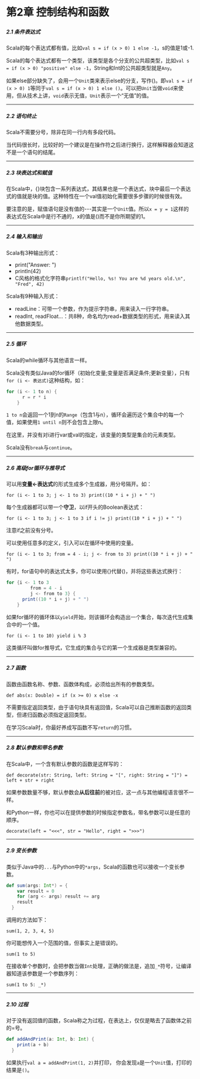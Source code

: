 # 第2章 控制结构和函数

##### 

##### 2.1 条件表达式

Scala的每个表达式都有值，比如`val s = if (x > 0) 1 else -1`，s的值是1或-1.

Scala的每个表达式都有一个类型，该类型是各个分支的公共超类型，比如`val s = if (x > 0) "positive" else -1`，String和Int的公共超类型就是`Any`。

如果else部分缺失了，会用一个`Unit`类来表示else的分支，写作\(\)。即`val s = if (x > 0) 1`等同于`val s = if (x > 0) 1 else ()`。可以把`Unit`当做`void`来使用，但从技术上讲，`void`表示无值，`Unit`表示一个“无值”的值。

---

##### 2.2 语句终止

Scala不需要分号，除非在同一行内有多段代码。

当代码很长时，比较好的一个建议是在操作符之后进行换行，这样解释器会知道这不是一个语句的结尾。

---

##### 2.3 块表达式和赋值

在Scala中，{}块包含一系列表达式，其结果也是一个表达式，块中最后一个表达式的值就是块的值。这种特性在一个val值初始化需要很多步骤的时候很有效。

要注意的是，赋值语句是没有值的---其实是一个`Unit`值。所以`x = y = 1`这样的表达式在Scala中是行不通的，x的值是\(\)而不是你所期望的1。

---

##### 2.4 输入和输出

Scala有3种输出形式：

* print\("Answer: "\)
* println\(42\)
* C风格的格式化字符串`printlf("Hello, %s! You are %d years old.\n", "Fred", 42)`

Scala有9种输入形式：

* readLine：可带一个参数，作为提示字符串，用来读入一行字符串。
* readInt, readFloat...：共8种，命名均为read+数据类型的形式，用来读入其他数据类型。

---

##### 2.5 循环

Scala的while循环与其他语言一样。

Scala没有类似Java的for循环（初始化变量;变量是否满足条件;更新变量），只有`for (i <- 表达式)`这种结构，如：

```scala
for (i <- 1 to n) {
      r = r * i
    }
```

`1 to n`会返回一个1到n的`Range`（包含1与n），循环会遍历这个集合中的每一个值，如果使用`1 until n`则不会包含上限n。

在这里，并没有对i进行var或val的指定，该变量的类型是集合的元素类型。

Scala没有`break`与`continue`。

---

##### 2.6 高级for循环与推导式

可以用**变量&lt;-表达式**的形式生成多个生成器，用分号隔开。如：

`for (i <- 1 to 3; j <- 1 to 3) print((10 * i + j) + " ")`

每个生成器都可以带一个**守卫**，以if开头的Boolean表达式：

`for (i <- 1 to 3; j <- 1 to 3 if i != j) print((10 * i + j) + " ")`

注意if之前没有分号。

可以使用任意多的定义，引入可以在循环中使用的变量。

`for (i <- 1 to 3; from = 4 - i; j <- from to 3) print((10 * i + j) + " ")`

有时，for语句中的表达式太多，你可以使用{}代替\(\)，并将这些表达式换行：

```scala
for {i <- 1 to 3
         from = 4 - i
         j <- from to 3} {
      print((10 * i + j) + " ")
    }
```

如果for循环的循环体以`yield`开始，则该循环会构造出一个集合，每次迭代生成集合中的一个值。

`for (i <- 1 to 10) yield i % 3`

这类循环叫做for推导式，它生成的集合与它的第一个生成器是类型兼容的。

---

##### 2.7 函数

函数由函数名称、参数、函数体构成，必须给出所有的参数类型。

`def abs(x: Double) = if (x >= 0) x else -x`

不需要指定返回类型，由于语句块具有返回值，Scala可以自己推断函数的返回类型，但递归函数必须指定返回类型。

在学习Scala时，你最好养成写函数不写`return`的习惯。

---

##### 2.8 默认参数和带名参数

在Scala中，一个含有默认参数的函数是这样写的：

`def decorate(str: String, left: String = "[", right: String = "]") = left + str + right`

如果参数数量不够，默认参数会**从后往前**的被对应，这一点与其他编程语言很不一样。

和Python一样，你也可以在提供参数的时候指定参数名，带名参数可以是任意的顺序。

`decorate(left = "<<<", str = "Hello", right = ">>>")`

---

##### 2.9 变长参数

类似于Java中的`...`与Python中的`*args`，Scala的函数也可以接收一个变长参数。

```scala
def sum(args: Int*) = {
    var result = 0
    for (arg <- args) result += arg
    result
  }
```

调用的方法如下：

`sum(1, 2, 3, 4, 5)`

你可能想传入一个范围的值，但事实上是错误的。

`sum(1 to 5)`

在接收单个参数时，会把参数当做`Int`处理，正确的做法是，追加`_*`符号，让编译器知道该参数是一个参数序列：

`sum(1 to 5: _*)`

---

##### 2.10 过程

对于没有返回值的函数，Scala称之为过程，在表达上，仅仅是略去了函数体之前的=号。

```scala
def addAndPrint(a: Int, b: Int) {
    print(a + b)
  }
```

如果执行`val a = addAndPrint(1, 2)`并打印， 你会发现`a`是一个`Unit`值，打印的结果是`()`。

